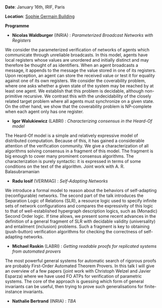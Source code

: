 **Date**: January 16th, IRIF, Paris

**Location**: [Sophie Germain Building](https://maps.app.goo.gl/RP9ENjVjaeUiUdhH8)

**Programme**

* **Nicolas Waldburger** (INRIA) : *Parameterized Broadcast Networks with Registers* 

We consider the parameterized verification of networks of agents which communicate through unreliable broadcasts. In this model, agents have local registers whose values are unordered and initially distinct and may therefore be thought of as identifiers. When an agent broadcasts a message, it appends to the message the value stored in one of its registers. Upon reception, an agent can store the received value or test it for equality against one of its own registers. We consider the coverability problem, where one asks whether a given state of the system may be reached by at least one agent. We establish that this problem is decidable, although non-primitive recursive. We contrast this with the undecidability of the closely related target problem where all agents must synchronize on a given state. On the other hand, we show that the coverability problem is NP-complete when each agent only has one register.

* **Igor Walukiewicz** (LABRI) : *Characterizing consensus in the Heard-Of model*

The Heard-Of model is a simple and relatively expressive model of distributed computation. Because  of this, it has gained a considerable attention of the verification community. We give a characterization of all algorithms solving consensus in a fragment of this model. The fragment is big enough to cover  many prominent consensus algorithms. The characterization is purely syntactic: it is expressed in terms of some conditions on the text of the algorithm. Joint work with A. R. Balasubramanian


* **Radu Iosif** (VERIMAG) : *Self-Adapting Networks* 

We introduce a formal model to reason about the behaviors of self-adapting (reconfigurable) networks. The second part of the talk introduces the Separation Logic of Relations (SLR), a resource logic used to specify infinite sets of network configurations and compares the expressivity of this logic to that of well-established hypergraph description logics, such as (Monadic) Second Order logic. If time allows, we present some recent advances in the definition of a general fragment of SLR with decidable validity (universality) and entailment (inclusion) problems. Such a fragment is key to obtaining (push-button) verification algorithms for checking the correctness of self-adapting networks. 

* **Michael Raskin** (LABRI) : *Getting readable proofs for replicated systems from automated provers*

The most powerful general systems for automatic search of rigorous proofs are probably First-Order Automated Theorem Provers. In this talk I will give an overview of a few papers (joint work with Christoph Welzel and Javier Esparza) where we have used FO ATPs for verification of parametric systems. The core of the approach is guessing which form of general invariants can be useful, then trying to prove such generalisations for finite-instance invariants.

* **Nathalie Bertrand** (INRIA) : *TBA* 
